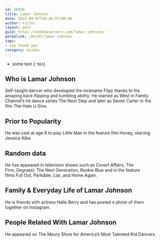 ```yaml
---
id: 16930
title: Lamar Johnson
date: 2021-04-07T18:48:57+00:00
author: victor
layout: post
guid: https://ukdataservers.com/lamar-johnson/
permalink: /04/07/lamar-johnson
tags:
- say thank you
category: Guides
---
```


* some text
{: toc}


## Who is Lamar Johnson



Self-taught dancer who developed the nickname Flipz thanks to his amazing back flipping and tumbling ability. He starred as West in Family Channel&#8217;s hit dance series The Next Step and later as Seven Carter in the film The Hate U Give.

                
                
                
## Prior to Popularity



He was cast at age 9 to play Little Man in the feature film Honey, starring Jessica Alba. 

                
                
                
## Random data



He has appeared in television shows such as Covert Affairs, The Firm, Degrassi: The Next Generation, Rookie Blue and in the feature films Full Out, Parkdale, Liar, and Home Again. 

                
                
                
## Family & Everyday Life of Lamar Johnson



He is friends with actress Halle Berry and has posted a photo of them together on Instagram. 

                
                
                
## People Related With Lamar Johnson



He appeared on The Maury Show for America&#8217;s Most Talented Kid Dancers.

                
              
            
          
          
          